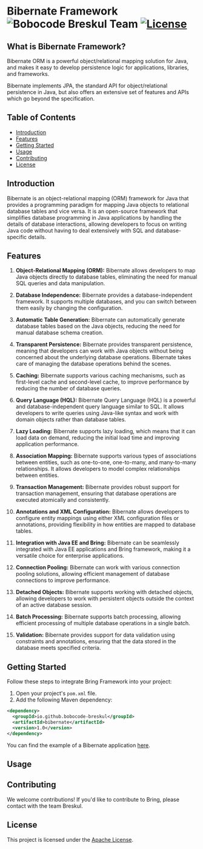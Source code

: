 # Bibernate Framework ![Bobocode Breskul Team](https://img.shields.io/badge/Bobocode%20Breskul%20Team-8A2BE2) [![License](https://img.shields.io/badge/License-Apache_2.0-green.svg)](https://opensource.org/licenses/Apache-2.0)

## What is Bibernate Framework?

Bibernate ORM is a powerful object/relational mapping solution for Java, and makes it easy to develop persistence logic for applications, libraries, and frameworks.

Bibernate implements JPA, the standard API for object/relational persistence in Java, but also offers an extensive set of features and APIs which go beyond the specification.

## Table of Contents

- [Introduction](#introduction)
- [Features](#features)
- [Getting Started](#getting-started)
- [Usage](#usage)
- [Contributing](#contributing)
- [License](#license)

## Introduction

Bibernate is an object-relational mapping (ORM) framework for Java that provides a programming
paradigm for mapping Java objects to relational database tables and vice versa. It is an open-source
framework that simplifies database programming in Java applications by handling the details of
database interactions, allowing developers to focus on writing Java code without having to deal
extensively with SQL and database-specific details.

## Features

1. **Object-Relational Mapping (ORM):** Bibernate allows developers to map Java objects directly to database tables, eliminating the need for manual SQL queries and data manipulation.


2. **Database Independence:** Bibernate provides a database-independent framework. It supports multiple databases, and you can switch between them easily by changing the configuration.


3. **Automatic Table Generation:** Bibernate can automatically generate database tables based on the Java objects, reducing the need for manual database schema creation.


4. **Transparent Persistence:** Bibernate provides transparent persistence, meaning that developers can work with Java objects without being concerned about the underlying database operations. Bibernate takes care of managing the database operations behind the scenes.


5. **Caching:** Bibernate supports various caching mechanisms, such as first-level cache and second-level cache, to improve performance by reducing the number of database queries.


6. **Query Language (HQL):** Bibernate Query Language (HQL) is a powerful and database-independent query language similar to SQL. It allows developers to write queries using Java-like syntax and work with domain objects rather than database tables.


7. **Lazy Loading:** Bibernate supports lazy loading, which means that it can load data on demand, reducing the initial load time and improving application performance.


8. **Association Mapping:** Bibernate supports various types of associations between entities, such as one-to-one, one-to-many, and many-to-many relationships. It allows developers to model complex relationships between entities.


9. **Transaction Management:** Bibernate provides robust support for transaction management, ensuring that database operations are executed atomically and consistently.


10. **Annotations and XML Configuration:** Bibernate allows developers to configure entity mappings using either XML configuration files or annotations, providing flexibility in how entities are mapped to database tables.


11. **Integration with Java EE and Bring:** Bibernate can be seamlessly integrated with Java EE applications and Bring framework, making it a versatile choice for enterprise applications.


12. **Connection Pooling:** Bibernate can work with various connection pooling solutions, allowing efficient management of database connections to improve performance.


13. **Detached Objects:** Bibernate supports working with detached objects, allowing developers to work with persistent objects outside the context of an active database session.


14. **Batch Processing:** Bibernate supports batch processing, allowing efficient processing of multiple database operations in a single batch.


15. **Validation:** Bibernate provides support for data validation using constraints and annotations, ensuring that the data stored in the database meets specified criteria.


## Getting Started
Follow these steps to integrate Bring Framework into your project:

1. Open your project's `pom.xml` file.
2. Add the following Maven dependency:

```xml
<dependency>
  <groupId>io.github.bobocode-breskul</groupId>
  <artifactId>bibernate</artifactId>
  <version>1.0</version>
</dependency>
```
You can find the example of a Bibernate application [here](https://github.com/bobocode-breskul/bibernate-usage-example).

## Usage

## Contributing
We welcome contributions!
If you'd like to contribute to Bring, please contact with the team Breskul.

## License
This project is licensed under the [Apache License](https://opensource.org/licenses/Apache-2.0).


